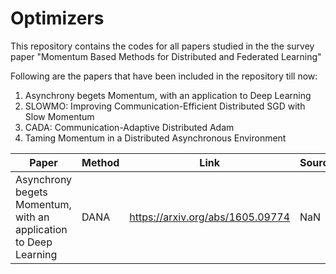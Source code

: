 # Optimizers
This repository contains the codes for all papers studied in the the survey paper "Momentum Based Methods for Distributed and Federated Learning"

Following are the papers that have been included in the repository till now:
1. Asynchrony begets Momentum, with an application to Deep Learning
2. SLOWMO: Improving Communication-Efficient Distributed SGD with Slow Momentum
3. CADA: Communication-Adaptive Distributed Adam
4. Taming Momentum in a Distributed Asynchronous Environment

| Paper | Method | Link | Source |
| --- | --- | --- | --- |
| Asynchrony begets Momentum, with an application to Deep Learning | DANA | https://arxiv.org/abs/1605.09774 | NaN |
